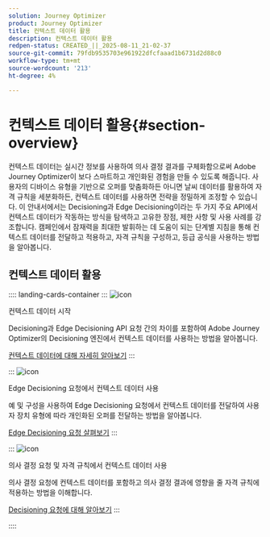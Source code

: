 ```yaml
---
solution: Journey Optimizer
product: Journey Optimizer
title: 컨텍스트 데이터 활용
description: 컨텍스트 데이터 활용
redpen-status: CREATED_||_2025-08-11_21-02-37
source-git-commit: 79fdb9535703e961922dfcfaaad1b6731d2d88c0
workflow-type: tm+mt
source-wordcount: '213'
ht-degree: 4%

---
```



# 컨텍스트 데이터 활용{#section-overview}

컨텍스트 데이터는 실시간 정보를 사용하여 의사 결정 결과를 구체화함으로써 Adobe Journey Optimizer이 보다 스마트하고 개인화된 경험을 만들 수 있도록 해줍니다. 사용자의 디바이스 유형을 기반으로 오퍼를 맞춤화하든 아니면 날씨 데이터를 활용하여 자격 규칙을 세분화하든, 컨텍스트 데이터를 사용하면 전략을 정밀하게 조정할 수 있습니다. 이 안내서에서는 Decisioning과 Edge Decisioning이라는 두 가지 주요 API에서 컨텍스트 데이터가 작동하는 방식을 탐색하고 고유한 장점, 제한 사항 및 사용 사례를 강조합니다. 캠페인에서 잠재력을 최대한 발휘하는 데 도움이 되는 단계별 지침을 통해 컨텍스트 데이터를 전달하고 적용하고, 자격 규칙을 구성하고, 등급 공식을 사용하는 방법을 알아봅니다.

## 컨텍스트 데이터 활용

:::: landing-cards-container
:::
![icon](https://cdn.experienceleague.adobe.com/icons/circle-play.svg)

컨텍스트 데이터 시작

Decisioning과 Edge Decisioning API 요청 간의 차이를 포함하여 Adobe Journey Optimizer의 Decisioning 엔진에서 컨텍스트 데이터를 사용하는 방법을 알아봅니다.

[컨텍스트 데이터에 대해 자세히 알아보기](../using/offers/context-data.md)
:::

:::
![icon](https://cdn.experienceleague.adobe.com/icons/code-branch.svg)

Edge Decisioning 요청에서 컨텍스트 데이터 사용

예 및 구성을 사용하여 Edge Decisioning 요청에서 컨텍스트 데이터를 전달하여 사용자 장치 유형에 따라 개인화된 오퍼를 전달하는 방법을 알아봅니다.

[Edge Decisioning 요청 살펴보기](../using/offers/context-data-edge.md)
:::

:::
![icon](https://cdn.experienceleague.adobe.com/icons/list-check.svg)

의사 결정 요청 및 자격 규칙에서 컨텍스트 데이터 사용

의사 결정 요청에 컨텍스트 데이터를 포함하고 의사 결정 결과에 영향을 줄 자격 규칙에 적용하는 방법을 이해합니다.

[Decisioning 요청에 대해 알아보기](../using/offers/context-data-decisioning.md)
:::

::::
